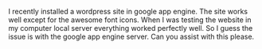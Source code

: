 I recently installed a wordpress site in google app engine. The site works well except for the awesome font icons. When I was testing the website in my computer local server everything worked perfectly well. So I guess the issue is with the google app engine server. Can you assist with this please. 